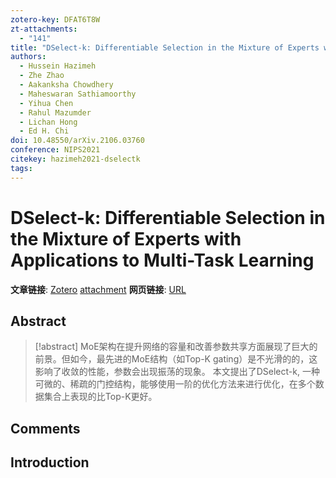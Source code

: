 ```yaml
---
zotero-key: DFAT6T8W
zt-attachments:
  - "141"
title: "DSelect-k: Differentiable Selection in the Mixture of Experts with Applications to Multi-Task Learning"
authors:
  - Hussein Hazimeh
  - Zhe Zhao
  - Aakanksha Chowdhery
  - Maheswaran Sathiamoorthy
  - Yihua Chen
  - Rahul Mazumder
  - Lichan Hong
  - Ed H. Chi
doi: 10.48550/arXiv.2106.03760
conference: NIPS2021
citekey: hazimeh2021-dselectk
tags:
---
```

# DSelect-k: Differentiable Selection in the Mixture of Experts with Applications to Multi-Task Learning

**文章链接**: [Zotero](zotero://select/library/items/DFAT6T8W) [attachment](<file:///home/ilot/Zotero/storage/I5NQ7X3N/Hazimeh%20%E7%AD%89%20-%202021%20-%20DSelect-k%20Differentiable%20Selection%20in%20the%20Mixture.pdf>)
**网页链接**: [URL](http://arxiv.org/abs/2106.03760)
## Abstract

>[!abstract]
>MoE架构在提升网络的容量和改善参数共享方面展现了巨大的前景。但如今，最先进的MoE结构（如Top-K gating）是不光滑的的，这影响了收敛的性能，参数会出现振荡的现象。
>本文提出了DSelect-k, 一种可微的、稀疏的门控结构，能够使用一阶的优化方法来进行优化，在多个数据集合上表现的比Top-K更好。

## Comments


## Introduction

